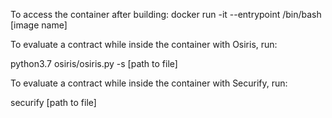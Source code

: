 To access the container after building: docker run -it --entrypoint /bin/bash [image name]

To evaluate a contract while inside the container with Osiris, run:

python3.7 osiris/osiris.py -s [path to file]



To evaluate a contract while inside the container with Securify, run:

securify [path to file]

